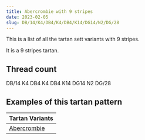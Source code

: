 ```yaml
---
title: Abercrombie with 9 stripes
date: 2023-02-05
slug: DB/14/K4/DB4/K4/DB4/K14/DG14/N2/DG/28
---
```

This is a list of all the tartan sett variants with 9 stripes.

It is a 9 stripes tartan.


## Thread count
DB/14 K4 DB4 K4 DB4 K14 DG14 N2 DG/28

## Examples of this tartan pattern

| Tartan Variants |
|---------------|
| [Abercrombie](/variants/db/14/k4/db4/k4/db4/k14/dg14/n2/dg/28-db000052-dg11450d-k000000-naaaaaa)||
